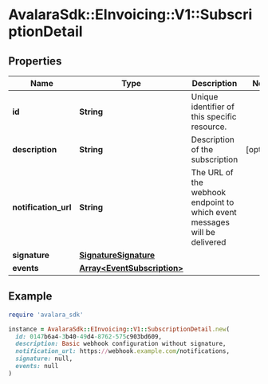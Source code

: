 # AvalaraSdk::EInvoicing::V1::SubscriptionDetail

## Properties

| Name | Type | Description | Notes |
| ---- | ---- | ----------- | ----- |
| **id** | **String** | Unique identifier of this specific resource. |  |
| **description** | **String** | Description of the subscription | [optional] |
| **notification_url** | **String** | The URL of the webhook endpoint to which event messages will be delivered |  |
| **signature** | [**SignatureSignature**](SignatureSignature.md) |  |  |
| **events** | [**Array&lt;EventSubscription&gt;**](EventSubscription.md) |  |  |

## Example

```ruby
require 'avalara_sdk'

instance = AvalaraSdk::EInvoicing::V1::SubscriptionDetail.new(
  id: 0147b6a4-3b40-49d4-8762-575c903bd609,
  description: Basic webhook configuration without signature,
  notification_url: https://webhook.example.com/notifications,
  signature: null,
  events: null
)
```

